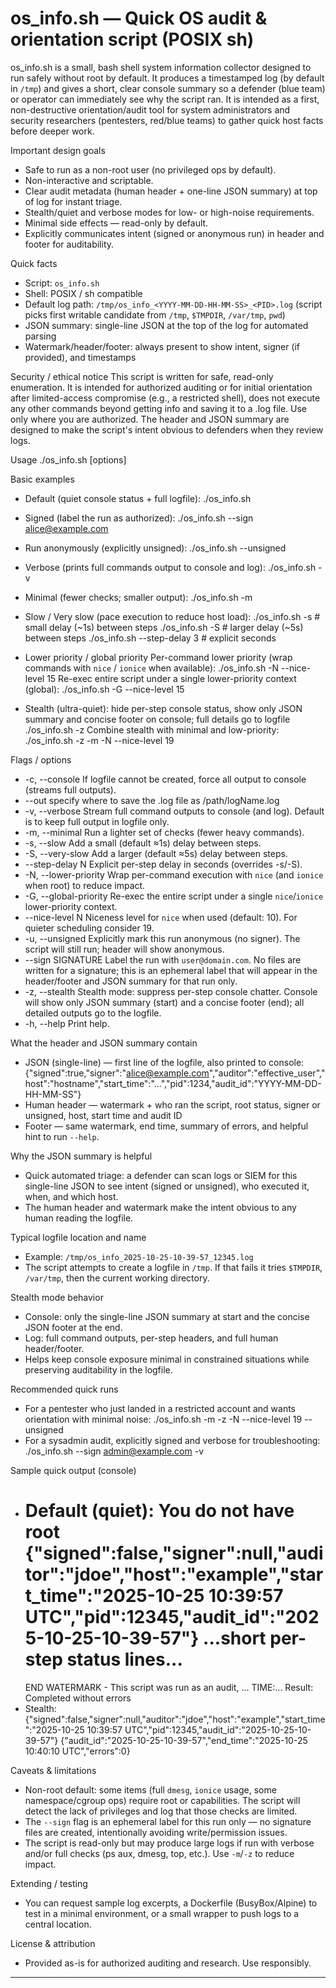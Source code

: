 # os_info.sh — Quick OS audit & orientation script (POSIX sh)

os_info.sh is a small, bash shell system information collector designed to run safely without root by default. It produces a timestamped log (by default in `/tmp`) and gives a short, clear console summary so a defender (blue team) or operator can immediately see why the script ran. It is intended as a first, non-destructive orientation/audit tool for system administrators and security researchers (pentesters, red/blue teams) to gather quick host facts before deeper work.

Important design goals
- Safe to run as a non-root user (no privileged ops by default).
- Non-interactive and scriptable.
- Clear audit metadata (human header + one-line JSON summary) at top of log for instant triage.
- Stealth/quiet and verbose modes for low- or high-noise requirements.
- Minimal side effects — read-only by default.
- Explicitly communicates intent (signed or anonymous run) in header and footer for auditability.

Quick facts
- Script: `os_info.sh`
- Shell: POSIX / sh compatible
- Default log path: `/tmp/os_info_<YYYY-MM-DD-HH-MM-SS>_<PID>.log` (script picks first writable candidate from `/tmp`, `$TMPDIR`, `/var/tmp`, `pwd`)
- JSON summary: single-line JSON at the top of the log for automated parsing
- Watermark/header/footer: always present to show intent, signer (if provided), and timestamps

Security / ethical notice
This script is written for safe, read-only enumeration. It is intended for authorized auditing or for initial orientation after limited-access compromise (e.g., a restricted shell), does not execute any other commands beyond getting info and saving it to a .log file. Use only where you are authorized. The header and JSON summary are designed to make the script's intent obvious to defenders when they review logs.

Usage
  ./os_info.sh [options]

Basic examples
- Default (quiet console status + full logfile):
  ./os_info.sh

- Signed (label the run as authorized):
  ./os_info.sh --sign alice@example.com

- Run anonymously (explicitly unsigned):
  ./os_info.sh --unsigned

- Verbose (prints full commands output to console and log):
  ./os_info.sh -v

- Minimal (fewer checks; smaller output):
  ./os_info.sh -m

- Slow / Very slow (pace execution to reduce host load):
  ./os_info.sh -s        # small delay (~1s) between steps
  ./os_info.sh -S        # larger delay (~5s) between steps
  ./os_info.sh --step-delay 3   # explicit seconds

- Lower priority / global priority
  Per-command lower priority (wrap commands with `nice` / `ionice` when available):
    ./os_info.sh -N --nice-level 15
  Re-exec entire script under a single lower-priority context (global):
    ./os_info.sh -G --nice-level 15

- Stealth (ultra-quiet): hide per-step console status, show only JSON summary and concise footer on console; full details go to logfile
  ./os_info.sh -z
  Combine stealth with minimal and low-priority:
  ./os_info.sh -z -m -N --nice-level 19

Flags / options
- -c, --console
    If logfile cannot be created, force all output to console (streams full outputs).
- --out
    specify where to save the .log file as /path/logName.log
- -v, --verbose
    Stream full command outputs to console (and log). Default is to keep full output in logfile only.
- -m, --minimal
    Run a lighter set of checks (fewer heavy commands).
- -s, --slow
    Add a small (default ≈1s) delay between steps.
- -S, --very-slow
    Add a larger (default ≈5s) delay between steps.
- --step-delay N
    Explicit per-step delay in seconds (overrides -s/-S).
- -N, --lower-priority
    Wrap per-command execution with `nice` (and `ionice` when root) to reduce impact.
- -G, --global-priority
    Re-exec the entire script under a single `nice`/`ionice` lower-priority context.
- --nice-level N
    Niceness level for `nice` when used (default: 10). For quieter scheduling consider 19.
- -u, --unsigned
    Explicitly mark this run anonymous (no signer). The script will still run; header will show anonymous.
- --sign SIGNATURE
    Label the run with `user@domain.com`. No files are written for a signature; this is an ephemeral label that will appear in the header/footer and JSON summary for that run only.
- -z, --stealth
    Stealth mode: suppress per-step console chatter. Console will show only JSON summary (start) and a concise footer (end); all detailed outputs go to the logfile.
- -h, --help
    Print help.

What the header and JSON summary contain
- JSON (single-line) — first line of the logfile, also printed to console:
  {"signed":true,"signer":"alice@example.com","auditor":"effective_user","host":"hostname","start_time":"...","pid":1234,"audit_id":"YYYY-MM-DD-HH-MM-SS"}
- Human header — watermark + who ran the script, root status, signer or unsigned, host, start time and audit ID
- Footer — same watermark, end time, summary of errors, and helpful hint to run `--help`.

Why the JSON summary is helpful
- Quick automated triage: a defender can scan logs or SIEM for this single-line JSON to see intent (signed or unsigned), who executed it, when, and which host.
- The human header and watermark make the intent obvious to any human reading the logfile.

Typical logfile location and name
- Example: `/tmp/os_info_2025-10-25-10-39-57_12345.log`
- The script attempts to create a logfile in `/tmp`. If that fails it tries `$TMPDIR`, `/var/tmp`, then the current working directory.

Stealth mode behavior
- Console: only the single-line JSON summary at start and the concise JSON footer at the end.
- Log: full command outputs, per-step headers, and full human header/footer.
- Helps keep console exposure minimal in constrained situations while preserving auditability in the logfile.

Recommended quick runs
- For a pentester who just landed in a restricted account and wants orientation with minimal noise:
  ./os_info.sh -m -z -N --nice-level 19 --unsigned
- For a sysadmin audit, explicitly signed and verbose for troubleshooting:
  ./os_info.sh --sign admin@example.com -v

Sample quick output (console)
- Default (quiet):
  You do not have root
  {"signed":false,"signer":null,"auditor":"jdoe","host":"example","start_time":"2025-10-25 10:39:57 UTC","pid":12345,"audit_id":"2025-10-25-10-39-57"}
  ...short per-step status lines...
  ============================================================
  END WATERMARK - This script was run as an audit, ... TIME:...
  Result: Completed without errors
- Stealth:
  {"signed":false,"signer":null,"auditor":"jdoe","host":"example","start_time":"2025-10-25 10:39:57 UTC","pid":12345,"audit_id":"2025-10-25-10-39-57"}
  {"audit_id":"2025-10-25-10-39-57","end_time":"2025-10-25 10:40:10 UTC","errors":0}

Caveats & limitations
- Non-root default: some items (full `dmesg`, `ionice` usage, some namespace/cgroup ops) require root or capabilities. The script will detect the lack of privileges and log that those checks are limited.
- The `--sign` flag is an ephemeral label for this run only — no signature files are created, intentionally avoiding write/permission issues.
- The script is read-only but may produce large logs if run with verbose and/or full checks (ps aux, dmesg, top, etc.). Use `-m`/`-z` to reduce impact.

Extending / testing
- You can request sample log excerpts, a Dockerfile (BusyBox/Alpine) to test in a minimal environment, or a small wrapper to push logs to a central location.

License & attribution
- Provided as-is for authorized auditing and research. Use responsibly.

---
